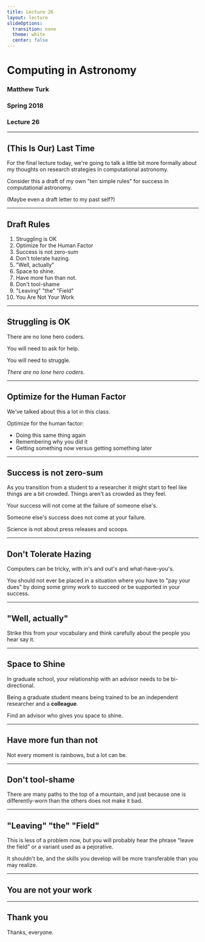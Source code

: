 ```yaml
---
title: Lecture 26
layout: lecture
slideOptions:
  transition: none
  theme: white
  center: false
---
```


# Computing in Astronomy<!-- .element: class="centered" -->
### Matthew Turk<!-- .element: class="righted" -->
### Spring 2018<!-- .element: class="righted" -->
### Lecture 26 <!-- .element: class="righted" -->

---

## (This Is Our) Last Time

For the final lecture today, we're going to talk a little bit more formally
about my thoughts on research strategies in computational astronomy.

Consider this a draft of my own "ten simple rules" for success in computational
astronomy.

(Maybe even a draft letter to my past self?)

---

## Draft Rules

1. Struggling is OK
1. Optimize for the Human Factor
1. Success is not zero-sum
1. Don't tolerate hazing.
1. "Well, actually" 
1. Space to shine.
1. Have more fun than not.
1. Don't tool-shame
1. "Leaving" "the" "Field"
1. You Are Not Your Work

---

## Struggling is OK

There are no lone hero coders.

You will need to ask for help.

You will need to struggle.

*There are no lone hero coders.*

---

## Optimize for the Human Factor

We've talked about this a lot in this class.

Optimize for the human factor:

 * Doing this same thing again
 * Remembering why you did it
 * Getting something now versus getting something later


---

## Success is not zero-sum

As you transition from a student to a researcher it might start to feel like
things are a bit crowded.  Things aren't as crowded as they feel.

Your success will not come at the failure of someone else's.

Someone else's success does not come at your failure.

Science is not about press releases and scoops.

---

## Don't Tolerate Hazing

Computers can be tricky, with in's and out's and what-have-you's.

You should not ever be placed in a situation where you have to "pay your dues"
by doing some grimy work to succeed or be supported in your success.

---

## "Well, actually"

Strike this from your vocabulary and think carefully about the people you hear
say it.

---

## Space to Shine

In graduate school, your relationship with an advisor needs to be bi-directional.

Being a graduate student means being trained to be an independent researcher
and a __colleague__.

Find an advisor who gives you space to shine.

---

## Have more fun than not

Not every moment is rainbows, but a lot can be.

---

## Don't tool-shame

There are many paths to the top of a mountain, and just because one is
differently-worn than the others does not make it bad.

---


## "Leaving" "the" "Field"

This is less of a problem now, but you will probably hear the phrase "leave the
field" or a variant used as a pejorative.

It shouldn't be, and the skills you develop will be more transferable than you
may realize.

---

## You are not your work

---

## Thank you

Thanks, everyone.
